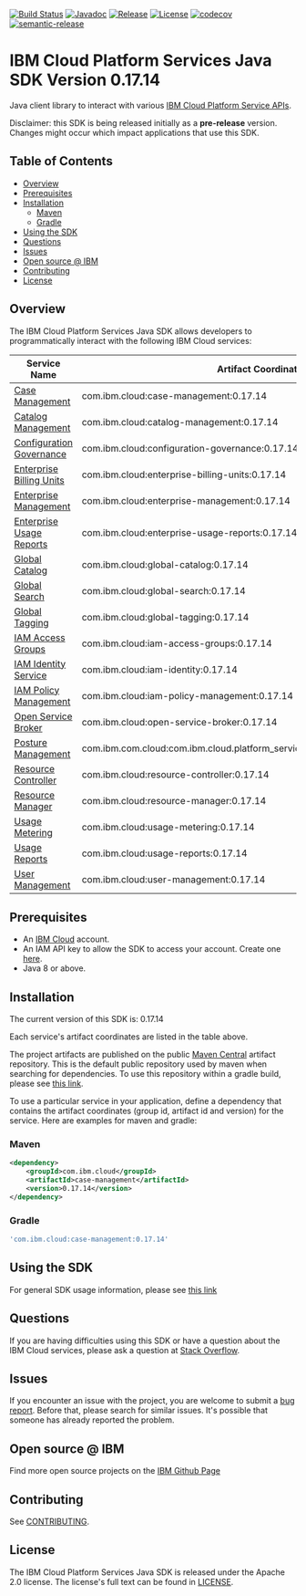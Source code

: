 [![Build Status](https://travis-ci.com/IBM/platform-services-java-sdk.svg?branch=main)](https://travis-ci.com/IBM/platform-services-java-sdk)
[![Javadoc](https://img.shields.io/static/v1?label=javadoc&message=latest&color=blue)](https://ibm.github.io/platform-services-java-sdk/docs/latest)
[![Release](https://img.shields.io/github/v/release/IBM/platform-services-java-sdk)](https://github.com/IBM/platform-services-java-sdk/releases/latest)
[![License](https://img.shields.io/badge/License-Apache%202.0-blue.svg)](https://opensource.org/licenses/Apache-2.0)
[![codecov](https://codecov.io/gh/IBM/platform-services-java-sdk/branch/main/graph/badge.svg)](https://codecov.io/gh/IBM/platform-services-java-sdk)
[![semantic-release](https://img.shields.io/badge/%20%20%F0%9F%93%A6%F0%9F%9A%80-semantic--release-e10079.svg)](https://github.com/semantic-release/semantic-release)


# IBM Cloud Platform Services Java SDK Version 0.17.14

Java client library to interact with various 
[IBM Cloud Platform Service APIs](https://cloud.ibm.com/docs?tab=api-docs&category=platform_services).

Disclaimer: this SDK is being released initially as a **pre-release** version.
Changes might occur which impact applications that use this SDK.

## Table of Contents

<!--
  The TOC below is generated using the `markdown-toc` node package.

      https://github.com/jonschlinkert/markdown-toc

  You should regenerate the TOC after making changes to this file.

      npx markdown-toc --maxdepth 4 -i README.md
  -->

<!-- toc -->

- [Overview](#overview)
- [Prerequisites](#prerequisites)
- [Installation](#installation)
  * [Maven](#maven)
  * [Gradle](#gradle)
- [Using the SDK](#using-the-sdk)
- [Questions](#questions)
- [Issues](#issues)
- [Open source @ IBM](#open-source--ibm)
- [Contributing](#contributing)
- [License](#license)

<!-- tocstop -->

## Overview

The IBM Cloud Platform Services Java SDK allows developers to programmatically interact with the following IBM Cloud services:

Service Name | Artifact Coordinates
--- | --- 
[Case Management](https://cloud.ibm.com/apidocs/case-management) | com.ibm.cloud:case-management:0.17.14
[Catalog Management](https://cloud.ibm.com/apidocs/resource-catalog/private-catalog) | com.ibm.cloud:catalog-management:0.17.14
[Configuration Governance](https://cloud.ibm.com/apidocs/security-compliance/config) | com.ibm.cloud:configuration-governance:0.17.14
[Enterprise Billing Units](https://cloud.ibm.com/apidocs/enterprise-apis/billing-unit) | com.ibm.cloud:enterprise-billing-units:0.17.14
[Enterprise Management](https://cloud.ibm.com/apidocs/enterprise-apis/enterprise) | com.ibm.cloud:enterprise-management:0.17.14
[Enterprise Usage Reports](https://cloud.ibm.com/apidocs/enterprise-apis/resource-usage-reports) | com.ibm.cloud:enterprise-usage-reports:0.17.14
[Global Catalog](https://cloud.ibm.com/apidocs/resource-catalog/global-catalog) | com.ibm.cloud:global-catalog:0.17.14
[Global Search](https://cloud.ibm.com/apidocs/search) | com.ibm.cloud:global-search:0.17.14
[Global Tagging](https://cloud.ibm.com/apidocs/tagging) | com.ibm.cloud:global-tagging:0.17.14
[IAM Access Groups](https://cloud.ibm.com/apidocs/iam-access-groups) | com.ibm.cloud:iam-access-groups:0.17.14
[IAM Identity Service](https://cloud.ibm.com/apidocs/iam-identity-token-api) | com.ibm.cloud:iam-identity:0.17.14
[IAM Policy Management](https://cloud.ibm.com/apidocs/iam-policy-management) | com.ibm.cloud:iam-policy-management:0.17.14
[Open Service Broker](https://cloud.ibm.com/apidocs/resource-controller/ibm-cloud-osb-api) | com.ibm.cloud:open-service-broker:0.17.14
[Posture Management](https://cloud.ibm.com/apidocs/security-compliance/posture) | com.ibm.com.cloud:com.ibm.cloud.platform_services.posture_management:0.17.14
[Resource Controller](https://cloud.ibm.com/apidocs/resource-controller/resource-controller) | com.ibm.cloud:resource-controller:0.17.14
[Resource Manager](https://cloud.ibm.com/apidocs/resource-controller/resource-manager) | com.ibm.cloud:resource-manager:0.17.14
[Usage Metering](https://cloud.ibm.com/apidocs/usage-metering) | com.ibm.cloud:usage-metering:0.17.14
[Usage Reports](https://cloud.ibm.com/apidocs/metering-reporting) | com.ibm.cloud:usage-reports:0.17.14
[User Management](https://cloud.ibm.com/apidocs/user-management) | com.ibm.cloud:user-management:0.17.14

## Prerequisites

[ibm-cloud-onboarding]: https://cloud.ibm.com/registration

* An [IBM Cloud][ibm-cloud-onboarding] account.
* An IAM API key to allow the SDK to access your account. Create one [here](https://cloud.ibm.com/iam/apikeys).
* Java 8 or above.

## Installation
The current version of this SDK is: 0.17.14

Each service's artifact coordinates are listed in the table above.

The project artifacts are published on the public [Maven Central](https://repo1.maven.org/maven2/)
artifact repository.  This is the default public repository used by maven when searching for dependencies.
To use this repository within a gradle build, please see
[this link](https://docs.gradle.org/current/userguide/declaring_repositories.html).

To use a particular service in your application, define a dependency that contains the
artifact coordinates (group id, artifact id and version) for the service.
Here are examples for maven and gradle:

### Maven

```xml
<dependency>
    <groupId>com.ibm.cloud</groupId>
    <artifactId>case-management</artifactId>
    <version>0.17.14</version>
</dependency>
```

### Gradle
```gradle
'com.ibm.cloud:case-management:0.17.14'
```

## Using the SDK
For general SDK usage information, please see [this link](https://github.com/IBM/ibm-cloud-sdk-common/blob/main/README.md)

## Questions

If you are having difficulties using this SDK or have a question about the IBM Cloud services,
please ask a question at
[Stack Overflow](http://stackoverflow.com/questions/ask?tags=ibm-cloud).

## Issues
If you encounter an issue with the project, you are welcome to submit a
[bug report](https://github.com/IBM/platform-services-java-sdk/issues).
Before that, please search for similar issues. It's possible that someone has already reported the problem.

## Open source @ IBM
Find more open source projects on the [IBM Github Page](http://ibm.github.io/)

## Contributing
See [CONTRIBUTING](CONTRIBUTING.md).

## License

The IBM Cloud Platform Services Java SDK is released under the Apache 2.0 license.
The license's full text can be found in
[LICENSE](LICENSE).
